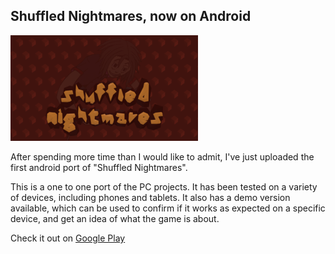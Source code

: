 ## Shuffled Nightmares, now on Android

![Shuffled Nightmares icon](../images/shuffled_nightmares/cover.png "Shuffled Nightmares cover")

After spending more time than I would like to admit, I've just uploaded the first android port of "Shuffled Nightmares".

This is a one to one port of the PC projects. It has been tested on a variety of devices, including phones and tablets. It also has a demo version available, which can be used to confirm if it works as expected on a specific device, and get an idea of what the game is about.

Check it out on <a class="button" href="https://play.google.com/store/apps/details?id=org.darkdimension.shuffled_nightmares">Google Play</a>
